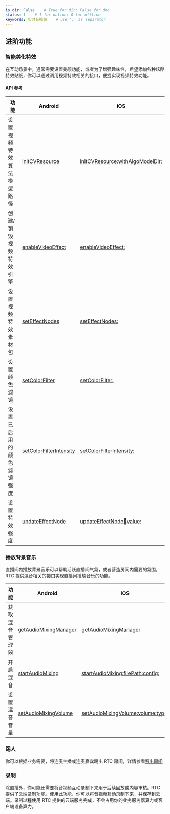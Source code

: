```yaml
---
is_dir: False    # True for dir; False for doc
status: 1    # 1 for online; 0 for offline
keywords: 实时音视频    # use ',' as separator
---
```


## 进阶功能

### 智能美化特效

在互动场景中，通常需要设置美颜功能，或者为了增强趣味性，希望添加各种炫酷特效贴纸，你可以通过调用视频特效相关的接口，便捷实现视频特效功能。
#### API 参考
|**功能** |**Android** |**iOS** |
|---|---|---|
|设置视频特效算法模型路径 |[initCVResource](70080#initcvresource) |[initCVResource:withAlgoModelDir:](70086.md#initcvresource-withalgomodeldir)|
|创建/销毁视频特效引擎 |[enableVideoEffect](70080#enablevideoeffect) |[enableVideoEffect:](70086.md#enablevideoeffect) |
|设置视频特效素材包 |[setEffectNodes](70080#seteffectnodes)|[setEffectNodes:](70086.md#seteffectnodes)|
|设置颜色滤镜 |[setColorFilter](70080#setcolorfilter)|[setColorFilter:](70086.md#setcolorfilter) |
|设置已启用的颜色滤镜强度 |[setColorFilterIntensity](70080#setcolorfilterintensity) |[setColorFilterIntensity:](70086.md#setcolorfilterintensity)  |
|设置特效强度 |[updateEffectNode](70080#updateeffectnode) |[updateEffectNode:key:value:](70086.md#updateeffectnode-key-value) |

### 播放背景音乐

直播间内播放背景音乐可以帮助活跃直播间气氛，或者营造房间内需要的氛围，RTC 提供混音相关的接口实现直播间播放音乐的功能。

|**功能** |**Android** |**iOS** |
|---|---|---|
|获取混音管理器 |[getAudioMixingManager](70080#getaudiomixingmanager) |[getAudioMixingManager](70086.md#getaudiomixingmanager) |
|开启混音 |[startAudioMixing](70080#startaudiomixing) |[startAudioMixing:filePath:config:](70086.md#startaudiomixing-filepath-config) |
|设置混音音量 |[setAudioMixingVolume](70080#setaudiomixingvolume) |[setAudioMixingVolume:volume:type:](70086.md#setaudiomixingvolume-volume-type) |

### 踢人

你可以根据业务需要，将连麦主播或连麦嘉宾踢出 RTC 房间，详情参看[移出房间](69852)

### 录制

除直播外，你可能还需要将音视频互动录制下来用于后续回放或内容审核。RTC 提供了[云端录制功能](115526)。使用此功能，你可以将音视频互动录制下来，并保存到云端。录制过程使用 RTC 提供的云端服务完成，不会占用你的业务服务器算力或客户端设备算力。
